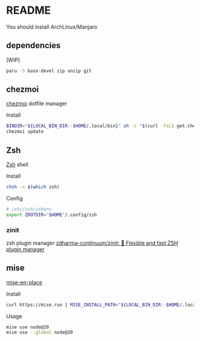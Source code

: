 # README
You should install ArchLinux/Manjaro

## dependencies
[WIP]
```sh
paru -S base-devel zip unzip git
```

## chezmoi
[chezmoi](https://www.chezmoi.io/)
dotfile manager

Install
```sh
BINDIR="${LOCAL_BIN_DIR:-$HOME/.local/bin}" sh -c "$(curl -fsLS get.chezmoi.io)" -- init --apply $GITHUB_USERNAME
chezmoi update
```

## Zsh
[Zsh](https://www.zsh.org/)
shell

Install
```sh
chsh -s $(which zsh)
```

Config
```sh
# /etc/zsh/zshenv
export ZDOTDIR="$HOME"/.config/zsh
```

### zinit
zsh plugin manager
[zdharma-continuum/zinit: 🌻 Flexible and fast ZSH plugin manager](https://github.com/zdharma-continuum/zinit)


## mise
[mise-en-place](https://mise.jdx.dev/)

Install
```sh
curl https://mise.run | MISE_INSTALL_PATH="${LOCAL_BIN_DIR:-$HOME/.local/bin}/mise" sh
```

Usage
```sh
mise use node@20
mise use --global node@20
```

<!--
## afx
[WIP]

[AFX](https://babarot.me/afx/)


Install
```sh
curl -sL https://raw.githubusercontent.com/b4b4r07/afx/HEAD/hack/install | AFX_BIN_DIR="${LOCAL_BIN_DIR:-$HOME/.local/bin}" bash
mkdir -p $XDG_CONFIG_HOME/afx
```
-->
